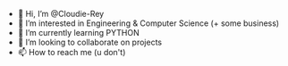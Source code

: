 - 👋 Hi, I’m @Cloudie-Rey
- 👀 I’m interested in Engineering & Computer Science (+ some business)
- 🌱 I’m currently learning PYTHON
- 💞️ I’m looking to collaborate on projects
- 📫 How to reach me (u don't)

<!---
Cloudie-Rey/Cloudie-Rey is a ✨ special ✨ repository because its `README.md` (this file) appears on your GitHub profile.
You can click the Preview link to take a look at your changes.
--->
